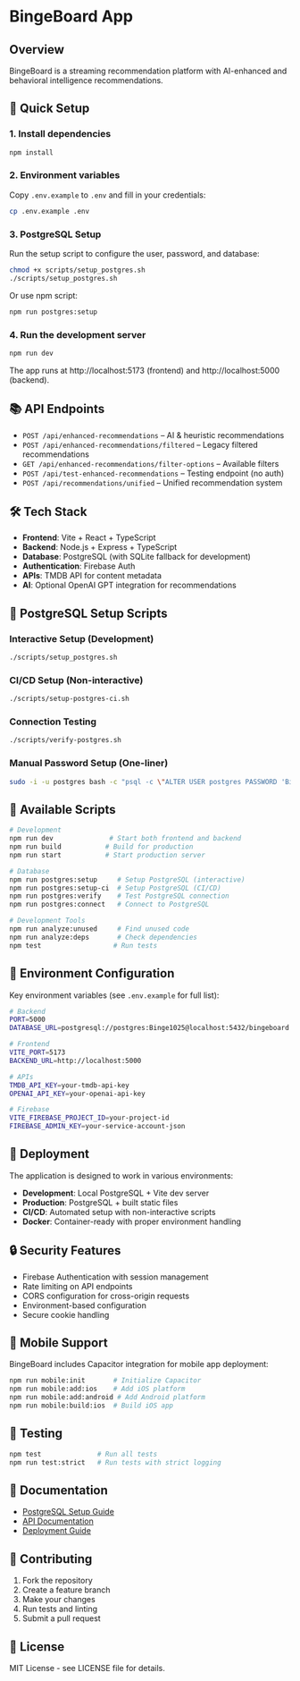 # BingeBoard App

## Overview
BingeBoard is a streaming recommendation platform with AI-enhanced and behavioral intelligence recommendations.

## 🚀 Quick Setup

### 1. Install dependencies
```bash
npm install
```

### 2. Environment variables
Copy `.env.example` to `.env` and fill in your credentials:
```bash
cp .env.example .env
```

### 3. PostgreSQL Setup
Run the setup script to configure the user, password, and database:
```bash
chmod +x scripts/setup_postgres.sh
./scripts/setup_postgres.sh
```

Or use npm script:
```bash
npm run postgres:setup
```

### 4. Run the development server
```bash
npm run dev
```

The app runs at http://localhost:5173 (frontend) and http://localhost:5000 (backend).

## 📚 API Endpoints

- `POST /api/enhanced-recommendations` – AI & heuristic recommendations
- `POST /api/enhanced-recommendations/filtered` – Legacy filtered recommendations  
- `GET /api/enhanced-recommendations/filter-options` – Available filters
- `POST /api/test-enhanced-recommendations` – Testing endpoint (no auth)
- `POST /api/recommendations/unified` – Unified recommendation system

## 🛠️ Tech Stack

- **Frontend**: Vite + React + TypeScript
- **Backend**: Node.js + Express + TypeScript
- **Database**: PostgreSQL (with SQLite fallback for development)
- **Authentication**: Firebase Auth
- **APIs**: TMDB API for content metadata
- **AI**: Optional OpenAI GPT integration for recommendations

## 🔧 PostgreSQL Setup Scripts

### Interactive Setup (Development)
```bash
./scripts/setup_postgres.sh
```

### CI/CD Setup (Non-interactive)
```bash
./scripts/setup-postgres-ci.sh
```

### Connection Testing
```bash
./scripts/verify-postgres.sh
```

### Manual Password Setup (One-liner)
```bash
sudo -i -u postgres bash -c "psql -c \"ALTER USER postgres PASSWORD 'Binge1025';\""
```

## 📝 Available Scripts

```bash
# Development
npm run dev              # Start both frontend and backend
npm run build           # Build for production
npm run start           # Start production server

# Database
npm run postgres:setup     # Setup PostgreSQL (interactive)
npm run postgres:setup-ci  # Setup PostgreSQL (CI/CD)
npm run postgres:verify    # Test PostgreSQL connection
npm run postgres:connect   # Connect to PostgreSQL

# Development Tools
npm run analyze:unused     # Find unused code
npm run analyze:deps       # Check dependencies
npm test                  # Run tests
```

## 🔑 Environment Configuration

Key environment variables (see `.env.example` for full list):

```bash
# Backend
PORT=5000
DATABASE_URL=postgresql://postgres:Binge1025@localhost:5432/bingeboard

# Frontend  
VITE_PORT=5173
BACKEND_URL=http://localhost:5000

# APIs
TMDB_API_KEY=your-tmdb-api-key
OPENAI_API_KEY=your-openai-api-key

# Firebase
VITE_FIREBASE_PROJECT_ID=your-project-id
FIREBASE_ADMIN_KEY=your-service-account-json
```

## 🚀 Deployment

The application is designed to work in various environments:

- **Development**: Local PostgreSQL + Vite dev server
- **Production**: PostgreSQL + built static files  
- **CI/CD**: Automated setup with non-interactive scripts
- **Docker**: Container-ready with proper environment handling

## 🔒 Security Features

- Firebase Authentication with session management
- Rate limiting on API endpoints
- CORS configuration for cross-origin requests
- Environment-based configuration
- Secure cookie handling

## 📱 Mobile Support

BingeBoard includes Capacitor integration for mobile app deployment:

```bash
npm run mobile:init       # Initialize Capacitor
npm run mobile:add:ios    # Add iOS platform
npm run mobile:add:android # Add Android platform
npm run mobile:build:ios  # Build iOS app
```

## 🧪 Testing

```bash
npm test              # Run all tests
npm run test:strict   # Run tests with strict logging
```

## 📖 Documentation

- [PostgreSQL Setup Guide](./scripts/README-POSTGRES.md)
- [API Documentation](./docs/api.md)
- [Deployment Guide](./docs/deployment.md)

## 🤝 Contributing

1. Fork the repository
2. Create a feature branch
3. Make your changes  
4. Run tests and linting
5. Submit a pull request

## 📄 License

MIT License - see LICENSE file for details.